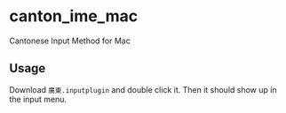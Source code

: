 # canton_ime_mac
Cantonese Input Method for Mac

## Usage

Download `廣東.inputplugin` and double click it. Then it should show up in the input menu.
